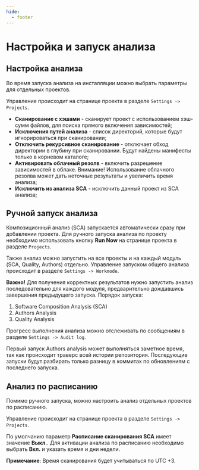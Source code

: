 ```yaml
---
hide:
  - footer
---
```

# Настройка и запуск анализа

## Настройка анализа

Во время запуска анализа на инсталляции можно выбрать параметры для отдельных проектов.

Управление происходит на странице проекта в разделе `Settings -> Projects`. 

- **Сканирование с хэшами** - сканирует проект с использованием хэш-сумм файлов, для поиска прямого включения зависимостей;
- **Исключения путей анализа** - список директорий, которые будут игнорироваться при сканировании;
- **Отключить рекурсивное сканирование** - отключает обход директории в глубину при сканировании. Будут найдены манифесты только в корневом каталоге;
- **Активировать облачный резолв** - включить разрешение зависимостей в облаке. Внимание! Использование облачного резолва может дать неточные результаты и увеличить время анализа;
- **Исключить из анализа SCA** - исключить данный проект из SCA анализа;

## Ручной запуск анализа

Композиционный анализ (SCA) запускается автоматически сразу при добавлении проекта. Для ручного запуска анализа по проекту необходимо использовать кнопку **Run Now** на странице проекта в разделе `Projects`.

Также анализ можно запустить на все проекты и на каждый модуль (SCA, Quality, Authors) отдельно. Управление запуском общего анализа происходит в разделе `Settings -> Workmode`.

**Важно!** Для получения корректных результатов нужно запустить анализ последовательно для каждого модуля, предварительно дождавшись завершения предыдущего запуска. Порядок запуска:

1. Software Composition Analysis (SCA)
2. Authors Analysis
3. Quality Analysis

Прогресс выполнения анализа можно отслеживать по сообщениям в разделе `Settings -> Audit log`.

Первый запуск Authors analysis может выполняться заметное время, так как происходит траверс всей истории репозитория. Последующие запуски будут разбирать только разницу в коммитах по обновлениям с последнего запуска.

## Анализ по расписанию

Помимо ручного запуска, можно настроить анализ отдельных проектов по расписанию.

Управление происходит на странице проекта в разделе `Settings -> Projects`. 

По умолчанию параметр **Расписание сканирования SCA** имеет значение **Выкл.**. Для активации анализа по расписанию необходимо выбрать **Вкл.** и указать время и дни недели.

**Примечание**: Время сканирования будет учитываться по UTC +3.
